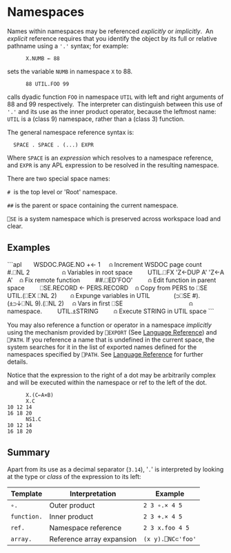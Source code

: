 <h1 class="heading"><span class="name">Namespaces</span></h1>

Names within namespaces may be referenced *explicitly* or *implicitly*.  An *explicit* reference requires that you identify the object by its full or relative pathname using a `'.'` syntax; for example:
```apl
      X.NUMB ← 88
```

sets the variable `NUMB` in namespace `X` to 88.
```apl
      88 UTIL.FOO 99
```

calls dyadic function `FOO` in namespace `UTIL` with left and right arguments of 88 and 99 respectively.  The interpreter can distinguish between this use of `'.'` and its use as the inner product operator, because the leftmost name: `UTIL` is a (class 9) namespace, rather than a (class 3) function.

The general namespace reference syntax is:
```apl
  SPACE . SPACE . (...) EXPR
```

Where `SPACE` is an *expression* which resolves to a namespace reference, and `EXPR` is any APL expression to be resolved in the resulting namespace.

There are two special space names:

`#`  is the top level or 'Root' namespace.

`##` is the parent or space containing the current namespace.

`⎕SE` is a system namespace which is preserved across workspace load and clear.

<h2 class="example">Examples</h2>
```apl
      WSDOC.PAGE.NO +← 1     ⍝ Increment WSDOC page count
 
      #.⎕NL 2                   ⍝ Variables in root space
 
      UTIL.⎕FX 'Z←DUP A' 'Z←A A'    ⍝ Fix remote function
 
      ##.⎕ED'FOO'         ⍝ Edit function in parent space
 
      ⎕SE.RECORD ← PERS.RECORD    ⍝ Copy from PERS to ⎕SE
 
      UTIL.(⎕EX ⎕NL 2)        ⍝ Expunge variables in UTIL
 
     
      (⊃⎕SE #).(⍎⊃↓⎕NL 9).(⎕NL 2)     ⍝ Vars in first ⎕SE
                                      ⍝ namespace.
 
      UTIL.⍎STRING         ⍝ Execute STRING in UTIL space
```

You may also reference a function or operator in a namespace *implicitly* using the mechanism provided by `⎕EXPORT` (See [Language Reference](../../../../language-reference-guide/system-functions/export)) and `⎕PATH`. If you reference a name that is undefined in the current space, the system searches for it in the list of exported names defined for the namespaces specified by `⎕PATH`. See [Language Reference](../../../../language-reference-guide/system-functions/path) for further details.

Notice that the expression to the right of a dot may be arbitrarily complex and will be executed within the namespace or ref to the left of the dot.
```apl
      X.(C←A×B)
      X.C
10 12 14
16 18 20
      NS1.C
10 12 14
16 18 20
```

## Summary

Apart from its use as a decimal separator (`3.14`), '`.`' is interpreted by looking at the type or *class* of the expression to its left:

|Template   |Interpretation           |Example          |
|-----------|-------------------------|-----------------|
|`∘.`       |Outer product            |`2 3 ∘.× 4 5`    |
|`function.`|Inner product            |`2 3 +.× 4 5`    |
|`ref.`     |Namespace reference      |`2 3 x.foo 4 5`  |
|`array.`   |Reference array expansion|`(x y).⎕NC⊂'foo'`|
